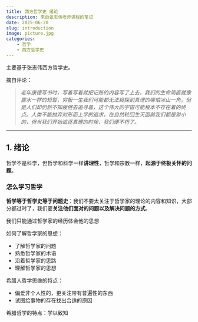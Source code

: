 ```yaml
---
title: 西方哲学史 绪论
description: 来自张志伟老师课程的笔记
date: 2025-06-20
slug: introduction
image: picture.jpg
categories:
    - 哲学
    - 西方哲学史
---
```


主要基于张志伟西方哲学史。

摘自评论：
>*老年康德写书时，写着写着就把记账的内容写了上去。我们的生命简直就像露水一样的短暂，穷极一生我们可能都无法窥探到真理的哪怕冰山一角，但是人们却仍然不知疲倦去追寻着，这个伟大的宇宙可能根本不存在着的终点。人类不能抛弃对形而上学的追求，在自然轮回生灭面前我们都是渺小的，但当我们开始追逐真理的时候，我们便不朽了。*

---

## 1. 绪论

哲学不是科学，但哲学和科学一样**讲理性**，哲学和宗教一样，**起源于终极关怀的问题**。

### 怎么学习哲学

**哲学等于哲学史等于问题史**：我们不要太关注于哲学家的理论的内容和知识，大部分都过时了，我们要**关注他们面对的问题以及解决问题的方式**。

我们只能通过哲学家的经历体会他的思想

如何了解哲学家的思想：

- 了解哲学家的问题
- 熟悉哲学家的术语
- 沿着哲学家的思路
- 理解哲学家的思想

希腊人哲学思维的特点：

- 偏爱非个人性的，更关注带有普遍性的东西
- 试图给事物的存在找出合适的原因

希腊哲学的特点：学以致知
